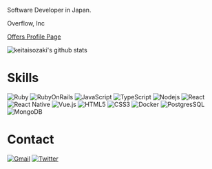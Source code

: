 Software Developer in Japan.

Overflow, Inc

[Offers Profile Page](https://offers.jp/a/users/b93f3c9dc51e23c19e33e279afc9f03e8fe75be1f560dc130105485a14552551)

![keitaisozaki's github stats](https://github-readme-stats.vercel.app/api?username=keitaisozaki&count_private=true&show_icons=true&theme=monokai)

# Skills

![Ruby](https://img.shields.io/badge/-Ruby-CC342D?style=flat-square&logo=Ruby)
![RubyOnRails](https://img.shields.io/badge/-Ruby%20on%20Rails-CC0000?style=flat-square&logo=Ruby+on+Rails)
![JavaScript](https://img.shields.io/badge/-JavaScript-yellow?style=flat-square&logo=javascript&logoColor=white)
![TypeScript](https://img.shields.io/badge/-TypeScript-007ACC?style=flat-square&logo=typescript)
![Nodejs](https://img.shields.io/badge/-Nodejs-339933?style=flat-square&logo=Node.js&logoColor=white)
![React](https://img.shields.io/badge/-React-61DAFB?style=flat-square&logo=react&logoColor=black)
![React Native](https://img.shields.io/badge/-ReactNative-61DAFB?style=flat-square&logo=react&logoColor=black)
![Vue.js](https://img.shields.io/badge/-Vue.js-339933?style=flat-square&logo=Vue.js&logoColor=white)
![HTML5](https://img.shields.io/badge/-HTML5-E34F26?style=flat-square&logo=html5&logoColor=white)
![CSS3](https://img.shields.io/badge/-CSS3-1572B6?style=flat-square&logo=css3)
![Docker](https://img.shields.io/badge/-Docker-2496ED?style=flat-square&logo=docker&logoColor=white)
![PostgresSQL](https://img.shields.io/badge/-PostgreSQL-4479A1?style=flat-square&logo=Postgresql&logoColor=white)
![MongoDB](https://img.shields.io/badge/-MongoDB-339933?style=flat-square&logo=MongoDB&logoColor=white)

# Contact

[![Gmail](https://img.shields.io/badge/keita9isozaki@gmail.com-c14438?style=flat&logo=Gmail&logoColor=white)](mailto:keita9isozaki@gmail.com "Connect via Email")
[![Twitter](https://img.shields.io/badge/-@kta7979-00acee?style=flat&logo=Twitter&logoColor=white)](https://twitter.com/kta7979 "Follow on Twitter")
